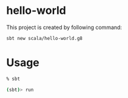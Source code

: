 # hello-world

This project is created by following command:

```sh
sbt new scala/hello-world.g8
```

# Usage

```sh
% sbt

(sbt)> run
```
